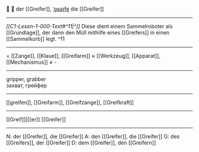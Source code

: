 🦾 🔵 der [[Greifer]], [ˈɡʁaɪ̯fɐ](https://youglish.com/pronounce/Greifer/german)
die [[Greifer]]

---
*[[C1-Lesen-1-000-Text#^11|^]]* Diese dient einem Sammelroboter als [[Grundlage]], der dann den Müll mithilfe eines [[Greifers]] in einen [[Sammelkorb]] legt. ^11


---
= [[Zange]], [[Klaue]], [[Greifarm]]
≈ [[Werkzeug]], [[Apparat]], [[Mechanismus]]
≠  -

---
gripper, grabber  
захват, грейфер

---
[[greifen]], [[Greifarm]], [[Greifzange]], [[Greifkraft]]

---
[[Greif]]|[[er]]
[[Greifer]]


---
N: der [[Greifer]], die [[Greifer]]
A: den [[Greifer]], die [[Greifer]]
G: des [[Greifers]], der [[Greifer]]
D: dem [[Greifer]], den [[Greifern]]
